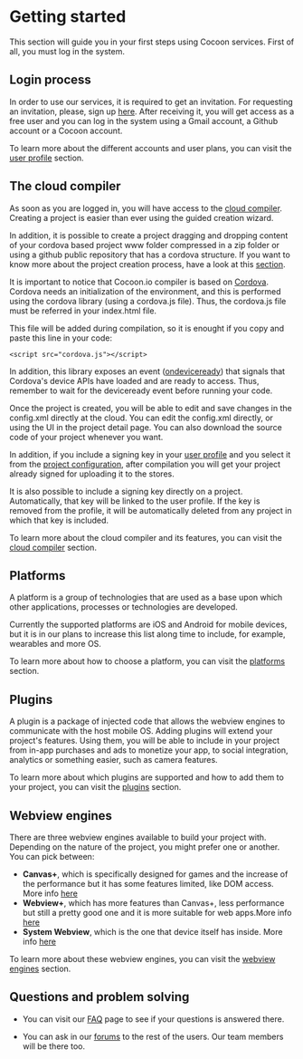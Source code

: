 Getting started
==================

This section will guide you in your first steps using Cocoon services. First of all, you must log in the system.

## Login process

In order to use our services, it is required to get an invitation. For requesting an invitation, please, sign up <a href=https://cocoon.io target="_blank">here</a>. After receiving it, you will get access as a free user and you can log in the system using a Gmail account, a Github account or a Cocoon account.

To learn more about the different accounts and user plans, you can visit the [user profile](/user-guide/user-profile) section.

## The cloud compiler

As soon as you are logged in, you will have access to the [cloud compiler](/user-guide/project-creation). Creating a project is easier than ever using the guided creation wizard.

In addition, it is possible to create a project dragging and dropping content of your cordova based project www folder compressed in a zip folder or using a github public repository that has a cordova structure. If you want to know more about the project creation process, have a look at this [section](/user-guide/project-creation).

It is important to notice that Cocoon.io compiler is based on [Cordova](/faq#what-is-cordova-). Cordova needs an initialization of the environment, and this is performed using the cordova library (using a cordova.js file). Thus, the cordova.js file must be referred in your index.html file.

This file will be added during compilation, so it is enought if you copy and paste this line in your code:
```
<script src="cordova.js"></script>
```
In addition, this library exposes an event ([ondeviceready](https://cordova.apache.org/docs/en/4.0.0/cordova_events_events.md.html#deviceready)) that signals that Cordova's device APIs have loaded and are ready to access. Thus, remember to wait for the deviceready event before running your code.

Once the project is created, you will be able to edit and save changes in the config.xml directly at the cloud. You can edit the config.xml directly, or using the UI in the project detail page. You can also  download the source code of your project whenever you want.

In addition, if you include a signing key in your [user profile](/user-guide/user-profile) and you select it from the [project configuration](/user-guide/project-configuration), after compilation you will get your project already signed for uploading it to the stores.

It is also possible to include a signing key directly on a project. Automatically, that key will be linked to the user profile. If the key is removed from the profile, it will be automatically deleted from any project in which that key is included.

To learn more about the cloud compiler and its features, you can visit the [cloud compiler](/user-guide/project-creation) section.

## Platforms

A platform is a group of technologies that are used as a base upon which other applications, processes or technologies are developed.

Currently the supported platforms are iOS and Android for mobile devices, but it is in our plans to increase this list along time to include, for example, wearables and more OS.

To learn more about how to choose a platform, you can visit the [platforms](/user-guide/platforms) section.

## Plugins

A plugin is a package of injected code that allows the webview engines to communicate with the host mobile OS. Adding plugins will extend your project's features. Using them, you will be able to include in your project from in-app purchases and ads to monetize your app, to social integration, analytics or something easier, such as camera features.

To learn more about which plugins are supported and how to add them to your project, you can visit the [plugins](/plugins) section.

## Webview engines

There are three webview engines available to build your project with. Depending on the nature of the project, you might prefer one or another. You can pick between:
* **Canvas+**, which is specifically designed for games and the increase of the performance but it has some features limited, like DOM access. More info [here](/webview-engines/canvas-plus)
* **Webview+**, which has more features than Canvas+, less performance but still a pretty good one and it is more suitable for web apps.More info [here](/webview-engines/webview-plus)
* **System Webview**, which is the one that device itself has inside. More info [here](/webview-engines/system-webview)

To learn more about these webview engines, you can visit the [webview engines](/webview-engines) section.

## Questions and problem solving  

* You can visit our [FAQ](/faq) page to see if your questions is answered there.

* You can ask in our [forums](https://forums.cocoon.io) to the rest of the users. Our team members will be there too.

